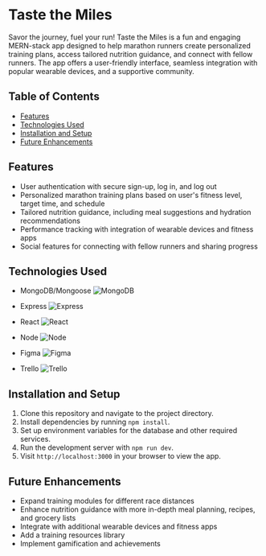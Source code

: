 # Taste the Miles

Savor the journey, fuel your run! Taste the Miles is a fun and engaging MERN-stack app designed to help marathon runners create personalized training plans, access tailored nutrition guidance, and connect with fellow runners. The app offers a user-friendly interface, seamless integration with popular wearable devices, and a supportive community.

## Table of Contents
- [Features](#features)
- [Technologies Used](#technologies-used)
- [Installation and Setup](#installation-and-setup)
- [Future Enhancements](#future-enhancements)


## Features
- User authentication with secure sign-up, log in, and log out
- Personalized marathon training plans based on user's fitness level, target time, and schedule
- Tailored nutrition guidance, including meal suggestions and hydration recommendations
- Performance tracking with integration of wearable devices and fitness apps
- Social features for connecting with fellow runners and sharing progress

## Technologies Used

- MongoDB/Mongoose
  ![MongoDB](https://webassets.mongodb.com/_com_assets/cms/MongoDB_Logo_FullColorBlack_RGB-4td3yuxzjs.png)

- Express
  ![Express](https://upload.wikimedia.org/wikipedia/commons/6/64/Expressjs.png)

- React
  ![React](https://upload.wikimedia.org/wikipedia/commons/thumb/a/a7/React-icon.svg/1200px-React-icon.svg.png)

- Node
  ![Node](https://upload.wikimedia.org/wikipedia/commons/thumb/d/d9/Node.js_logo.svg/1200px-Node.js_logo.svg.png)

- Figma
  ![Figma](https://upload.wikimedia.org/wikipedia/commons/thumb/3/33/Figma-logo.svg/1024px-Figma-logo.svg.png)

- Trello
  ![Trello](https://upload.wikimedia.org/wikipedia/commons/thumb/0/0a/Trello_logo.svg/1200px-Trello_logo.svg.png)



## Installation and Setup
1. Clone this repository and navigate to the project directory.
2. Install dependencies by running `npm install`.
3. Set up environment variables for the database and other required services.
4. Run the development server with `npm run dev`.
5. Visit `http://localhost:3000` in your browser to view the app.

## Future Enhancements
- Expand training modules for different race distances
- Enhance nutrition guidance with more in-depth meal planning, recipes, and grocery lists
- Integrate with additional wearable devices and fitness apps
- Add a training resources library
- Implement gamification and achievements

